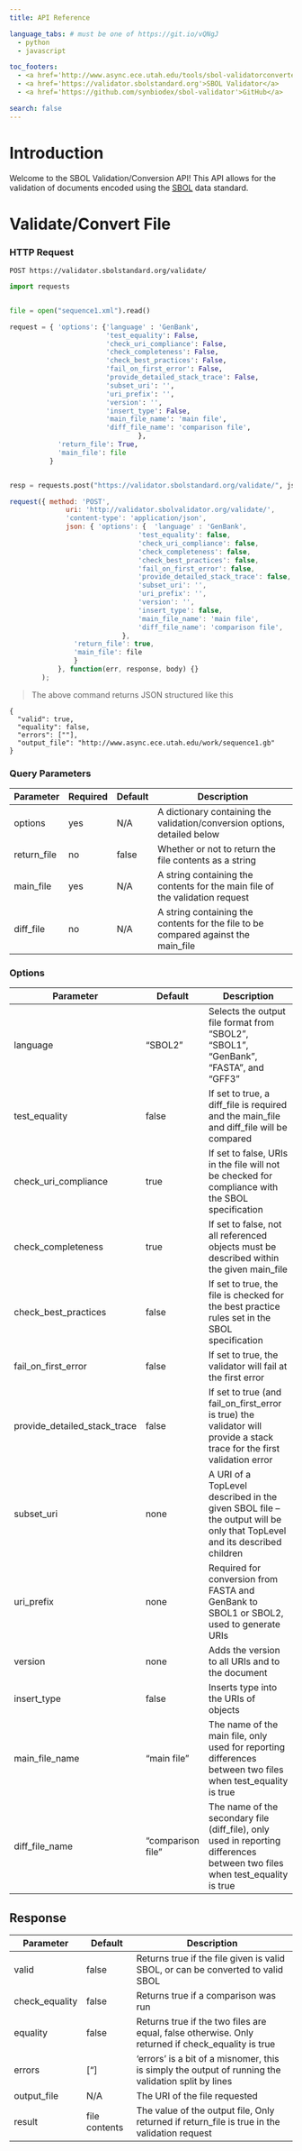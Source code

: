 ```yaml
---
title: API Reference

language_tabs: # must be one of https://git.io/vQNgJ
  - python
  - javascript

toc_footers:
  - <a href='http://www.async.ece.utah.edu/tools/sbol-validatorconverter'>About the SBOL Validator</a>
  - <a href='https://validator.sbolstandard.org'>SBOL Validator</a>
  - <a href='https://github.com/synbiodex/sbol-validator'>GitHub</a>

search: false
---
```


# Introduction
Welcome to the SBOL Validation/Conversion API! This API allows for the validation of documents encoded using the [SBOL](https://sbolstandard.org) data standard.

# Validate/Convert File
### HTTP Request
`POST https://validator.sbolstandard.org/validate/`

```python
import requests


file = open("sequence1.xml").read()

request = { 'options': {'language' : 'GenBank',
                        'test_equality': False,
                        'check_uri_compliance': False,
                        'check_completeness': False,
                        'check_best_practices': False,
                        'fail_on_first_error': False,
                        'provide_detailed_stack_trace': False,
                        'subset_uri': '',
                        'uri_prefix': '',
                        'version': '',
                        'insert_type': False,
                        'main_file_name': 'main file',
                        'diff_file_name': 'comparison file',
                                },
            'return_file': True,
            'main_file': file
          }


resp = requests.post("https://validator.sbolstandard.org/validate/", json=request)
```

```javascript
request({ method: 'POST',
              uri: 'http://validator.sbolvalidator.org/validate/',
              'content-type': 'application/json',
              json: { 'options': {  'language' : 'GenBank',
                                'test_equality': false,
                                'check_uri_compliance': false,
                                'check_completeness': false,
                                'check_best_practices': false,
                                'fail_on_first_error': false,
                                'provide_detailed_stack_trace': false,
                                'subset_uri': '',
                                'uri_prefix': '',
                                'version': '',
                                'insert_type': false,
                                'main_file_name': 'main file',
                                'diff_file_name': 'comparison file',
                            },
                'return_file': true,
                'main_file': file
                }
            }, function(err, response, body) {}
        );

```

> The above command returns JSON structured like this

```
{
  "valid": true,
  "equality": false,
  "errors": [""],
  "output_file": "http://www.async.ece.utah.edu/work/sequence1.gb"
}
```

### Query Parameters
Parameter | Required | Default | Description
--- | --- | --- | ---
options | yes | N/A | A dictionary containing the validation/conversion options, detailed below
return_file | no | false | Whether or not to return the file contents as a string
main_file | yes | N/A | A string containing the contents for the main file of the validation request
diff_file | no | N/A | A string containing the contents for the file to be compared against the main_file

### Options
Parameter | Default | Description
--- | --- | ---
language | “SBOL2” | Selects the output file format from “SBOL2”, “SBOL1”, “GenBank”, “FASTA”, and “GFF3”
test_equality | false | If set to true, a diff_file is required and the main_file and diff_file will be compared
check_uri_compliance | true | If set to false, URIs in the file will not be checked for compliance with the SBOL specification
check_completeness | true | If set to false, not all referenced objects must be described within the given main_file
check_best_practices | false | If set to true, the file is checked for the best practice rules set in the SBOL specification
fail_on_first_error | false | If set to true, the validator will fail at the first error
provide_detailed_stack_trace | false | If set to true (and fail_on_first_error is true) the validator will provide a stack trace for the first validation error
subset_uri | none | A URI of a TopLevel described in the given SBOL file – the output will be only that TopLevel and its described children
uri_prefix | none | Required for conversion from FASTA and GenBank to SBOL1 or SBOL2, used to generate URIs
version | none | Adds the version to all URIs and to the document
insert_type | false | Inserts type into the URIs of objects
main_file_name | “main file” | The name of the main file, only used for reporting differences between two files when test_equality is true
diff_file_name | “comparison file” | The name of the secondary file (diff_file), only used in reporting differences between two files when test_equality is true

## Response
Parameter | Default | Description
--- | --- | ---
valid | false | Returns true if the file given is valid SBOL, or can be converted to valid SBOL
check_equality | false | Returns true if a comparison was run
equality | false | Returns true if the two files are equal, false otherwise. Only returned if check_equality is true
errors | [“] | ‘errors’ is a bit of a misnomer, this is simply the output of running the validation split by lines
output_file | N/A | The URI of the file requested
result | file contents | The value of the output file, Only returned if return_file is true in the validation request

